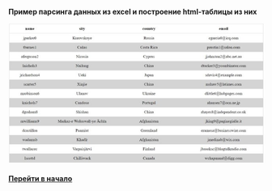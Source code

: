 **Пример парсинга данных из excel и построение html-таблицы из них**

![](./parsing-csv.jpg "parsing-csv")


#### [Перейти в начало](https://github.com/tsvetkovpro/sources#server)